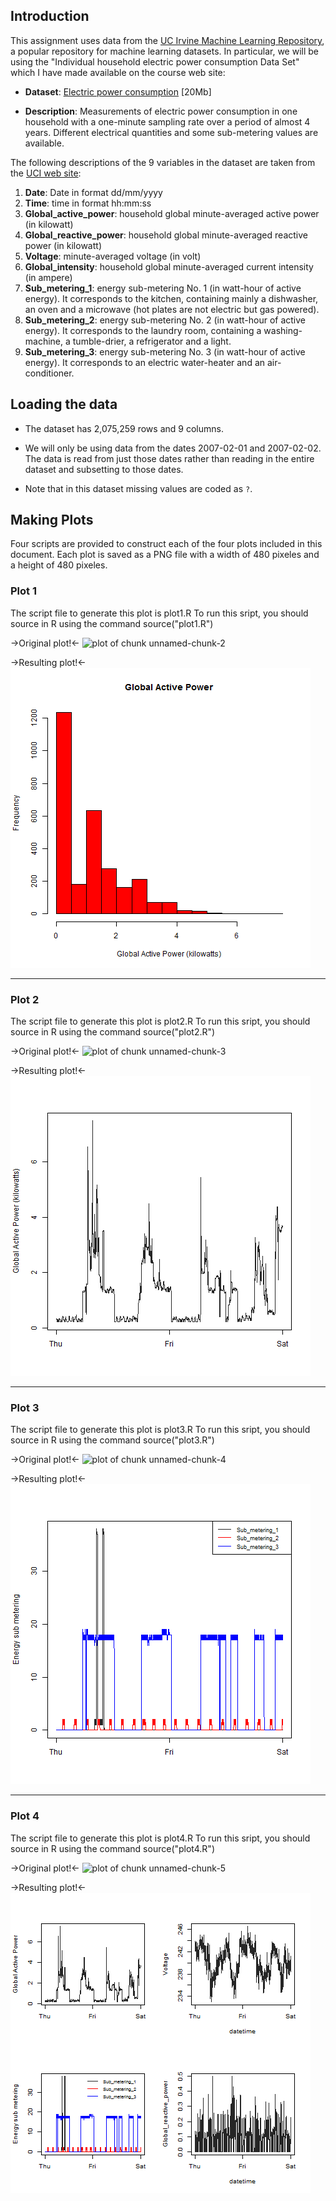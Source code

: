 ## Introduction

This assignment uses data from
the <a href="http://archive.ics.uci.edu/ml/">UC Irvine Machine
Learning Repository</a>, a popular repository for machine learning
datasets. In particular, we will be using the "Individual household
electric power consumption Data Set" which I have made available on
the course web site:


* <b>Dataset</b>: <a href="https://d396qusza40orc.cloudfront.net/exdata%2Fdata%2Fhousehold_power_consumption.zip">Electric power consumption</a> [20Mb]

* <b>Description</b>: Measurements of electric power consumption in
one household with a one-minute sampling rate over a period of almost
4 years. Different electrical quantities and some sub-metering values
are available.


The following descriptions of the 9 variables in the dataset are taken
from
the <a href="https://archive.ics.uci.edu/ml/datasets/Individual+household+electric+power+consumption">UCI
web site</a>:

<ol>
<li><b>Date</b>: Date in format dd/mm/yyyy </li>
<li><b>Time</b>: time in format hh:mm:ss </li>
<li><b>Global_active_power</b>: household global minute-averaged active power (in kilowatt) </li>
<li><b>Global_reactive_power</b>: household global minute-averaged reactive power (in kilowatt) </li>
<li><b>Voltage</b>: minute-averaged voltage (in volt) </li>
<li><b>Global_intensity</b>: household global minute-averaged current intensity (in ampere) </li>
<li><b>Sub_metering_1</b>: energy sub-metering No. 1 (in watt-hour of active energy). It corresponds to the kitchen, containing mainly a dishwasher, an oven and a microwave (hot plates are not electric but gas powered). </li>
<li><b>Sub_metering_2</b>: energy sub-metering No. 2 (in watt-hour of active energy). It corresponds to the laundry room, containing a washing-machine, a tumble-drier, a refrigerator and a light. </li>
<li><b>Sub_metering_3</b>: energy sub-metering No. 3 (in watt-hour of active energy). It corresponds to an electric water-heater and an air-conditioner.</li>
</ol>

## Loading the data

* The dataset has 2,075,259 rows and 9 columns. 

* We will only be using data from the dates 2007-02-01 and
2007-02-02. The data is read from just those dates
rather than reading in the entire dataset and subsetting to those
dates.

* Note that in this dataset missing values are coded as `?`.


## Making Plots

Four scripts are provided to construct each of the four plots included
in this document. Each plot is saved as a PNG file with a width of 480 
pixeles and a height of 480 pixeles.





### Plot 1

The script file to generate this plot is plot1.R
To run this sript, you should source in R using the command
source("plot1.R")

->Original plot!<-
![plot of chunk unnamed-chunk-2](figure/unnamed-chunk-2.png) 

->Resulting plot!<-
![plot of plot1](plot1.png) 
___
### Plot 2

The script file to generate this plot is plot2.R
To run this sript, you should source in R using the command
source("plot2.R")

->Original plot!<-
![plot of chunk unnamed-chunk-3](figure/unnamed-chunk-3.png) 

->Resulting plot!<-
![plot of plot2](plot2.png) 
___
### Plot 3

The script file to generate this plot is plot3.R
To run this sript, you should source in R using the command
source("plot3.R")

->Original plot!<-
![plot of chunk unnamed-chunk-4](figure/unnamed-chunk-4.png) 

->Resulting plot!<-
![plot of plot3](plot3.png) 
___
### Plot 4

The script file to generate this plot is plot4.R
To run this sript, you should source in R using the command
source("plot4.R")

->Original plot!<-
![plot of chunk unnamed-chunk-5](figure/unnamed-chunk-5.png) 

->Resulting plot!<-
![plot of plot4](plot4.png) 